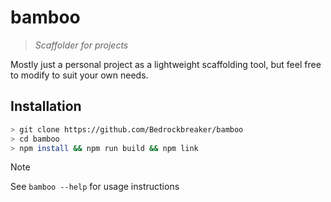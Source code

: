# bamboo

> *Scaffolder for projects*

Mostly just a personal project as a lightweight scaffolding tool, but feel free to modify to suit your own needs.

## Installation

```bash
> git clone https://github.com/Bedrockbreaker/bamboo
> cd bamboo
> npm install && npm run build && npm link
```

> [!NOTE]
> See `bamboo --help` for usage instructions